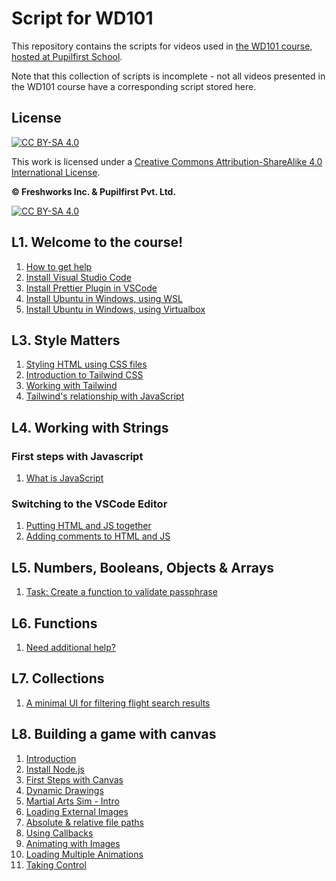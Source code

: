 # Script for WD101

This repository contains the scripts for videos used in [the WD101 course, hosted at Pupilfirst School](https://www.pupilfirst.school/courses/1087/curriculum).

Note that this collection of scripts is incomplete - not all videos presented in the WD101 course have a corresponding script stored here.

## License

[![CC BY-SA 4.0][cc-by-sa-shield]][cc-by-sa]

This work is licensed under a
[Creative Commons Attribution-ShareAlike 4.0 International License][cc-by-sa].

**&copy; Freshworks Inc. & Pupilfirst Pvt. Ltd.**

[![CC BY-SA 4.0][cc-by-sa-image]][cc-by-sa]

[cc-by-sa]: http://creativecommons.org/licenses/by-sa/4.0/
[cc-by-sa-image]: https://licensebuttons.net/l/by-sa/4.0/88x31.png
[cc-by-sa-shield]: https://img.shields.io/badge/License-CC%20BY--SA%204.0-lightgrey.svg

## L1. Welcome to the course!

1. [How to get help](./introduction/how-to-get-help)
1. [Install Visual Studio Code](./introduction/installing-vscode)
2. [Install Prettier Plugin in VSCode](./introduction/install-prettier-plugin-in-vscode)
3. [Install Ubuntu in Windows, using WSL](./introduction/installing-ubuntu-linux-using-wsl)
4. [Install Ubuntu in Windows, using Virtualbox](./introduction/installing-ubuntu-linux-using-virtualbox)

## L3. Style Matters

1. [Styling HTML using CSS files](./style-matters/styling-html-using-css-files)
2. [Introduction to Tailwind CSS](./style-matters/introduction-to-tailwind-css)
3. [Working with Tailwind](./style-matters/working-with-tailwind)
4. [Tailwind's relationship with JavaScript](./style-matters/tailwinds-relationship-with-javascript)

## L4. Working with Strings

### First steps with Javascript

1. [What is JavaScript](./working-with-strings/what-is-javascript)

### Switching to the VSCode Editor

1. [Putting HTML and JS together](./working-with-strings/putting-html-and-js-together)
2. [Adding comments to HTML and JS](./working-with-strings/adding-comments-to-html-and-js)

## L5. Numbers, Booleans, Objects & Arrays

1. [Task: Create a function to validate passphrase](./numbers-booleans-objects/create-a-function-to-validate-passphrase)

## L6. Functions

1. [Need additional help?](./functions/need-additional-help)

## L7. Collections

1. [A minimal UI for filtering flight search results](./collections/a-minimal-ui-for-filtering-flight-search-results)

## L8. Building a game with canvas

1. [Introduction](./building-a-game-with-canvas/intro)
2. [Install Node.js](./building-a-game-with-canvas/install-node-js)
3. [First Steps with Canvas](./building-a-game-with-canvas/first-steps-with-canvas)
4. [Dynamic Drawings](./building-a-game-with-canvas/dynamic-drawings)
5. [Martial Arts Sim - Intro](./building-a-game-with-canvas/martial-arts-sim-intro)
6. [Loading External Images](./building-a-game-with-canvas/loading-external-images)
7. [Absolute & relative file paths](./building-a-game-with-canvas/absolute-and-relative-file-paths)
7. [Using Callbacks](./building-a-game-with-canvas/using-callbacks)
8. [Animating with Images](./building-a-game-with-canvas/animating-with-images)
9. [Loading Multiple Animations](./building-a-game-with-canvas/loading-multiple-animations)
10. [Taking Control](./building-a-game-with-canvas/taking-control)
